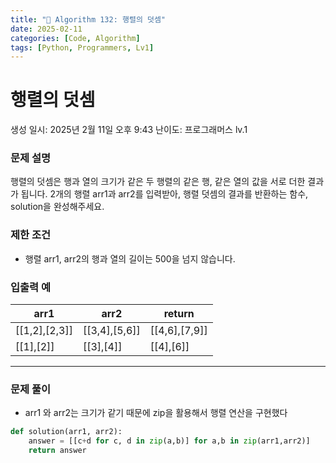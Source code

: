```yaml
---
title: "🧠 Algorithm 132: 행렬의 덧셈"
date: 2025-02-11
categories: [Code, Algorithm]
tags: [Python, Programmers, Lv1]
---
```


# 행렬의 덧셈

생성 일시: 2025년 2월 11일 오후 9:43
난이도: 프로그래머스 lv.1

### **문제 설명**

행렬의 덧셈은 행과 열의 크기가 같은 두 행렬의 같은 행, 같은 열의 값을 서로 더한 결과가 됩니다. 2개의 행렬 arr1과 arr2를 입력받아, 행렬 덧셈의 결과를 반환하는 함수, solution을 완성해주세요.

### 제한 조건

- 행렬 arr1, arr2의 행과 열의 길이는 500을 넘지 않습니다.

### 입출력 예

| arr1 | arr2 | return |
| --- | --- | --- |
| [[1,2],[2,3]] | [[3,4],[5,6]] | [[4,6],[7,9]] |
| [[1],[2]] | [[3],[4]] | [[4],[6]] |

---

### 문제 풀이

- arr1 와 arr2는 크기가 같기 때문에 zip을 활용해서 행렬 연산을 구현했다

```python
def solution(arr1, arr2):
    answer = [[c+d for c, d in zip(a,b)] for a,b in zip(arr1,arr2)]
    return answer
```